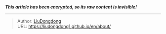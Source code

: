 # 

***This article has been encrypted, so its raw content is invisible!***

---

> Author: [LiuDongdong](https://liudongdong1.github.io/)  
> URL: https://liudongdong1.github.io/en/about/  

